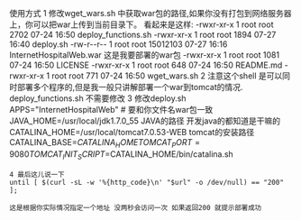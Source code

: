 使用方式 
	1 修改wget_wars.sh 中获取war包的路径,如果你没有打包到网络服务器上，你可以把war上传到当前目录下。
	 看起来是这样:
	 -rwxr-xr-x 1 root root     2702 07-24 16:50 deploy_functions.sh
	-rwxr-xr-x 1 root root     1894 07-27 16:40 deploy.sh
	-rw-r--r-- 1 root root 15012103 07-27 16:16 InternetHospitalWeb.war  这是我要部署的war包
	-rwxr-xr-x 1 root root     1081 07-24 16:50 LICENSE
	-rwxr-xr-x 1 root root      648 07-24 16:50 README.md
	-rwxr-xr-x 1 root root      771 07-24 16:50 wget_wars.sh
	2 注意这个shell 是可以同时部署多个程序的,但是我一般只讲解部署一个war到tomcat的情况. deploy_functions.sh 不需要修改
	3 修改deploy.sh
	APPS="InternetHospitalWeb"  # 要和你文件名war包一致
    JAVA_HOME=/usr/local/jdk1.7.0_55  JAVA的路径 开发java的都知道是干嘛的
    CATALINA_HOME=/usr/local/tomcat7.0.53-WEB   tomcat的安装路径
    CATALINA_BASE=$CATALINA_HOME  
    TOMCAT_PORT=9080
    TOMCAT_INIT_SCRIPT=$CATALINA_HOME/bin/catalina.sh
	
	
	4 最后这儿说一下
	until [ $(curl -sL -w '%{http_code}\n' "$url" -o /dev/null) == "200" ];
	
	这是根据你实际情况指定一个地址 没两秒会访问一次 如果返回200 就提示部署成功